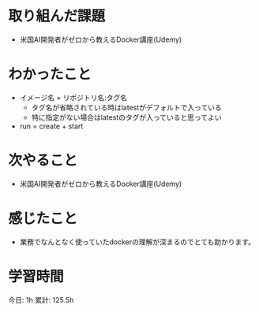 # 取り組んだ課題 
- 米国AI開発者がゼロから教えるDocker講座(Udemy)
# わかったこと   
+ イメージ名 = リポジトリ名:タグ名
    + タグ名が省略されている時はlatestがデフォルトで入っている
    + 特に指定がない場合はlatestのタグが入っていると思ってよい
+ run = create + start
# 次やること
- 米国AI開発者がゼロから教えるDocker講座(Udemy)
# 感じたこと
- 業務でなんとなく使っていたdockerの理解が深まるのでとても助かります。
# 学習時間  
今日: 1h 
累計: 125.5h 

